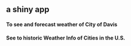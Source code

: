 ## a shiny app
#### To see and forecast weather of City of Davis
#### See to historic Weather Info of Cities in the U.S.
